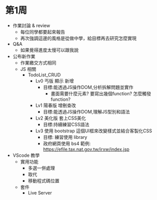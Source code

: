 # 第1周

- 作業討論 & review
  - 每位同學都要起來報告
  - 再次強調這邊的風格是從做中學，給目標再去研究怎麼實現
- Q&A
  - 如果覺得進度太慢可以跟我說
- 公布新作業
  - 作業繳交方式相同
  - JS 相關
    - TodoList_CRUD
      - Lv0 丐版 顯示 新增
        - 目標:能透過JS操作DOM,分析拆解問題並實作
          - 畫面需要什麼元素? 要寫出幾個function? 怎麼觸發function?
      - Lv1 陽春版 增刪查改
        - 目標:能透過JS操作DOM,理解JS型別和語法
      - Lv2 美化版 套上CSS美化
        - 目標:持續練習CSS語法
      - Lv3 使用 bootstrap 這個UI框來改變樣式並結合客製化CSS
        - 目標: 練習使用 library
        - 政府網頁使用 bs4 範例: https://efile.tax.nat.gov.tw/irxw/index.jsp
- VScode 教學
  - 實用功能
    - 多選一併處理
    - 取代
    - 移動程式碼位置
  - 套件
    - Live Server